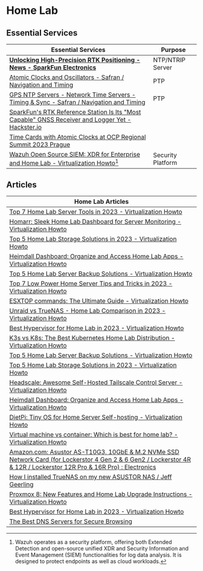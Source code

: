 # Home Lab

## Essential Services

| Essential Services | Purpose |
|---|---|
| **[Unlocking High-Precision RTK Positioning - News - SparkFun Electronics](https://www.sparkfun.com/news/7401?_hsmi=264570328&_hsenc=p2ANqtz-8mYIMo-lyv0BAtJ14bPLj3KM60o_HLHbWEZhXF64wzJNd_GCy1LNde85sFDGAJWSWVg0qV7ZQ_o-tRI9-ZTcznsNjOQ7RGcXejfYVnLAN8t1dX3lg& )** | NTP/NTRIP Server | 
| [Atomic Clocks and Oscillators - Safran / Navigation and Timing](https://safran-navigation-timing.com/solution/atomic-clocks-and-oscillators/ ) | PTP |
| [GPS NTP Servers - Network Time Servers - Timing & Sync - Safran / Navigation and Timing](https://safran-navigation-timing.com/solution/timing-and-synchronization/ ) | PTP 
| [SparkFun's RTK Reference Station Is Its "Most Capable" GNSS Receiver and Logger Yet - Hackster.io](https://www.hackster.io/news/sparkfun-s-rtk-reference-station-is-its-most-capable-gnss-receiver-and-logger-yet-057c07287fa9 ) |
| [Time Cards with Atomic Clocks at OCP Regional Summit 2023 Prague](https://www.servethehome.com/time-cards-with-atomic-clocks-at-ocp-regional-summit-2023-prague-meta-safran-orolia-intel-amd-xilinx-microchip/ ) |
| [Wazuh Open Source SIEM: XDR for Enterprise and Home Lab - Virtualization Howto](https://www.virtualizationhowto.com/2023/10/wazuh-open-source-siem-xdr-for-enterprise-and-home-lab/ )[^11]  | Security Platform |

[^11]: Wazuh operates as a security platform, offering both Extended Detection and open-source unified XDR and Security Information and Event Management (SIEM) functionalities for log data analysis. It is designed to protect endpoints as well as cloud workloads.

## Articles

| Home Lab Articles |
|----|
|[Top 7 Home Lab Server Tools in 2023 - Virtualization Howto](https://www.virtualizationhowto.com/2023/05/top-7-home-lab-server-tools-in-2023/ ) |
| [Homarr: Sleek Home Lab Dashboard for Server Monitoring - Virtualization Howto](https://www.virtualizationhowto.com/2023/06/homarr-sleek-home-lab-dashboard-for-server-monitoring/ ) |
| [Top 5 Home Lab Storage Solutions in 2023 - Virtualization Howto](https://www.virtualizationhowto.com/2023/07/top-5-home-lab-storage-solutions-in-2023/ ) |
| [Heimdall Dashboard: Organize and Access Home Lab Apps - Virtualization Howto](https://www.virtualizationhowto.com/2023/04/heimdall-dashboard-organize-and-access-home-lab-apps/ ) |
| [Top 5 Home Lab Server Backup Solutions - Virtualization Howto](https://www.virtualizationhowto.com/2023/06/top-5-home-lab-server-backup-solutions/ ) |
| [Top 7 Low Power Home Server Tips and Tricks in 2023 - Virtualization Howto](https://www.virtualizationhowto.com/2023/06/top-7-low-power-home-server-tips-and-tricks-in-2023/ ) |
| [ESXTOP commands: The Ultimate Guide - Virtualization Howto](https://www.virtualizationhowto.com/2023/07/esxtop-commands-the-ultimate-guide/ ) |
| [Unraid vs TrueNAS - Home Lab Comparison in 2023 - Virtualization Howto](https://www.virtualizationhowto.com/2023/05/unraid-vs-truenas-home-lab-comparison-in-2023/ ) |
|[Best Hypervisor for Home Lab in 2023 - Virtualization Howto](https://www.virtualizationhowto.com/2023/06/best-hypervisor-for-home-lab-in-2023/ )|
| [K3s vs K8s: The Best Kubernetes Home Lab Distribution - Virtualization Howto](https://www.virtualizationhowto.com/2023/07/k3s-vs-k8s-the-best-kubernetes-home-lab-distribution/ ) |
| [Top 5 Home Lab Server Backup Solutions - Virtualization Howto](https://www.virtualizationhowto.com/2023/06/top-5-home-lab-server-backup-solutions/ ) |
| [Top 5 Home Lab Storage Solutions in 2023 - Virtualization Howto](https://www.virtualizationhowto.com/2023/07/top-5-home-lab-storage-solutions-in-2023/ ) |
|[Headscale: Awesome Self-Hosted Tailscale Control Server - Virtualization Howto](https://www.virtualizationhowto.com/2023/05/headscale-awesome-self-hosted-tailscale-control-server/ )|
|[Heimdall Dashboard: Organize and Access Home Lab Apps - Virtualization Howto](https://www.virtualizationhowto.com/2023/04/heimdall-dashboard-organize-and-access-home-lab-apps/ )|
| [DietPi: Tiny OS for Home Server Self-hosting - Virtualization Howto](https://www.virtualizationhowto.com/2023/09/dietpi-tiny-os-for-home-server-self-hosting/ ) |
| [Virtual machine vs container: Which is best for home lab? - Virtualization Howto](https://www.virtualizationhowto.com/2023/07/virtual-machine-vs-container-which-is-best-for-home-lab/ ) |
| [Amazon.com: Asustor AS-T10G3, 10GbE & M.2 NVMe SSD Network Card (for Lockerstor 4 Gen 2 & 6 Gen2 / Lockerstor 4R & 12R / Lockerstor 12R Pro & 16R Pro) : Electronics](https://www.amazon.com/Asustor-AS-T10G3-10GbE-Network-Lockerstor/dp/B0BTLG7ZFP?keywords=asustor+as-T10g3&qid=1688770801&sr=8-1&ufe=app_do:amzn1.fos.18630bbb-fcbb-42f8-9767-857e17e03685&linkCode=sl1&tag=mmjjg-20&linkId=4d383554d4c9d90fd004cebab32f9297&language=en_US& ) |
| [How I installed TrueNAS on my new ASUSTOR NAS / Jeff Geerling](https://www.jeffgeerling.com/blog/2023/how-i-installed-truenas-on-my-new-asustor-nas ) |
| [Proxmox 8: New Features and Home Lab Upgrade Instructions - Virtualization Howto](https://www.virtualizationhowto.com/2023/06/proxmox-8-new-features-and-home-lab-upgrade-instructions/ ) |
|[Best Hypervisor for Home Lab in 2023 - Virtualization Howto](https://www.virtualizationhowto.com/2023/06/best-hypervisor-for-home-lab-in-2023/ )|
|[The Best DNS Servers for Secure Browsing](https://www.howtogeek.com/874773/the-best-dns-servers-for-secure-browsing/ ) |

